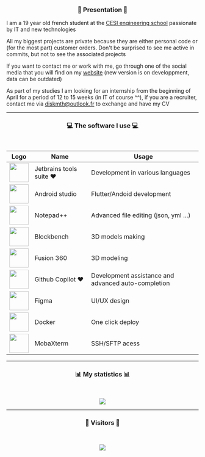 ### <p align="center">👾  Presentation  👾</p>

I am a 19 year old french student at the [CESI engineering school](https://cesi.fr) passionate by IT and new technologies

All my biggest projects are private because they are either personal code or (for the most part) customer orders. Don't be surprised to see me active in commits, but not to see the associated projects

If you want to contact me or work with me, go through one of the social media that you will find on my [website](https://diskmth.fr) (new version is on developpment, data can be outdated)

As part of my studies I am looking for an internship from the beginning of April for a period of 12 to 15 weeks (in IT of course ^^), if you are a recruiter, contact me via [diskmth@outlook.fr](mailto:diskmth@outlook.fr) to exchange and have my CV

-----

### <p align="center">💻 The software I use 💻</p>

<br/>

<div align="center">

| Logo                                                                                                                                                                | Name                            | Usage                                                 |
|---------------------------------------------------------------------------------------------------------------------------------------------------------------------|---------------------------------|-------------------------------------------------------|
| <img align="center" width="50px" src="https://www.lizhi.io/wp-content/uploads/2020/03/jetbrains_all.png" />                                                         | Jetbrains tools suite ❤️        | Development in various languages                      |
| <img align="center" width="50px" src= "https://developer.android.com/studio/images/studio-icon-preview.svg" />                                                      | Android studio                   | Flutter/Andoid development                                    |
| <img align="center" width="50px" src="https://findicons.com/files/icons/2561/1st_mx_is_4c/256/notepad.png" />                                                       | Notepad++                       | Advanced file editing (json, yml ...)                 |
| <img align="center" width="50px" src="https://upload.wikimedia.org/wikipedia/commons/6/6d/Blockbench_icon.png" />                                                   | Blockbench                      | 3D models making                                      |
| <img align="center" width="50px" src="https://encrypted-tbn0.gstatic.com/images?q=tbn:ANd9GcQEOTRKxvF8uFu0G5pjFqfKNfU9OcqA5fo37g&usqp=CAU" />                       | Fusion 360 | 3D modeling                                           |
| <img align="center" width="50px" src="https://miro.medium.com/max/700/0*oRRpMJ9XqkRnYLhW.png" />                                                                    | Github Copilot ❤️              | Development assistance and advanced auto-completion   |
| <img align="center" width="50px" src="https://static-s.aa-cdn.net/img/gp/20600007413816/efwNlvQ3pch_-hZ9xeHf6YF-f_rHzQQo21IVevPLOxpzSVfxuVKom2_7C6axFbC-3rU?v=1" /> | Figma                           | UI/UX design                                          |
| <img align="center" width="50px" src="https://www.vhv.rs/dpng/d/57-571004_docker-logo-hd-png-download.png" />                                                        | Docker                       | One click deploy                                       |
| <img align="center" width="50px" src="https://taiwebs.com/upload/icons/mobaxterm-professional220-220.jpg" />                                                        | MobaXterm                       | SSH/SFTP acess                                        |
   
</div>

-----

### <p align="center">📊  My statistics  📊</p>
<br/>
<p align="center">
   <img align ="center" src="https://github-readme-stats-eight-theta.vercel.app/api?username=Disk-MTH&show_icons=true&count_private=true&include_all_commits=true&title_color=FF0000&text_color=9B0101&icon_color=ED9A09&bg_color=000d&hide_border=true"/>
</p>

-----

### <p align="center">👀  Visitors  👀</p>
<br/>
<p align="center">
   <img src="https://profile-counter.glitch.me/Disk-MTH/count.svg" />
</p>
